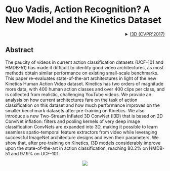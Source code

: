 # Quo Vadis, Action Recognition? A New Model and the Kinetics Dataset

<!-- [ALGORITHM] -->

<details>
<summary align="right"><a href="https://openaccess.thecvf.com/content_cvpr_2017/html/Carreira_Quo_Vadis_Action_CVPR_2017_paper.html">I3D (CVPR'2017)</a></summary>

```bibtex
@InProceedings{Carreira_2017_CVPR,
  author = {Carreira, Joao and Zisserman, Andrew},
  title = {Quo Vadis, Action Recognition? A New Model and the Kinetics Dataset},
  booktitle = {Proceedings of the IEEE Conference on Computer Vision and Pattern Recognition (CVPR)},
  month = {July},
  year = {2017}
}
```

</details>

## Abstract

<!-- [ABSTRACT] -->

The paucity of videos in current action classification datasets (UCF-101 and HMDB-51) has made it difficult to identify good video architectures, as most methods obtain similar performance on existing small-scale benchmarks. This paper re-evaluates state-of-the-art architectures in light of the new Kinetics Human Action Video dataset. Kinetics has two orders of magnitude more data, with 400 human action classes and over 400 clips per class, and is collected from realistic, challenging YouTube videos. We provide an analysis on how current architectures fare on the task of action classification on this dataset and how much performance improves on the smaller benchmark datasets after pre-training on Kinetics. We also introduce a new Two-Stream Inflated 3D ConvNet (I3D) that is based on 2D ConvNet inflation: filters and pooling kernels of very deep image classification ConvNets are expanded into 3D, making it possible to learn seamless spatio-temporal feature extractors from video while leveraging successful ImageNet architecture designs and even their parameters. We show that, after pre-training on Kinetics, I3D models considerably improve upon the state-of-the-art in action classification, reaching 80.2% on HMDB-51 and 97.9% on UCF-101.

<!-- [IMAGE] -->

<div align=center>
<img src="https://user-images.githubusercontent.com/26127467/170657728-ded63bd5-a695-4678-92f8-6a2bd1df0164.png">
</div>
